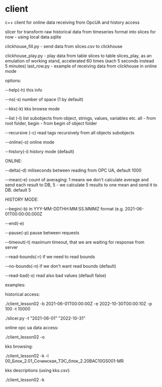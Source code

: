 # client
c++ client for online data receiving from OpcUA and history access

slicer for transform raw historical data from timeseries format into slices
for now - using local data.sqlite

clickhouse_fill.py - send data from slices.csv to clickhouse

clickhouse_play.py - play data from table slices to table slices_play, as an emulation of working stand, accelerated 60 times (each 5 seconds instead 5 minutes)
last_row.py - example of receiving data from clickhouse in online mode

options:

--help(-h) this info

--ns(-s) number of space (1 by default)

--kks(-k) kks browse mode 

--list (-l) <id> list subobjects from <id> object, strings, values, variables etc. all - from root folder, begin - from begin of object folder

--recursive (-c) read tags recursively from all objects subobjects

--online(-o) online mode 

--history(-i) history mode (default)

ONLINE:

--delta(-d) miliseconds between reading from OPC UA, default 1000

--mean(-e) count of averaging: 1 means we don't calculate average and send each result to DB, 5 - we calculate 5 results to one mean and send it to DB. default 5

HISTORY MODE:

--begin(-b) <timestamp> in YYY-MM-DDTHH:MM:SS.MMMZ format (e.g. 2021-06-01T00:00:00.000Z

--end(-e) <timestramp>

--pause(-p) <miliseconds> pause between requests

--timeout(-t) <ms> maximum timeout, that we are waiting for response from server

--read-bounds(-r) if we need to read bounds

--no-bounds(-n) if we don't want read bounds (default)

--read-bad(-x) read also bad values (default false)

examples:

historical access:

./client_lesson02 -b 2021-06-01T00:00:00Z -e 2022-10-30T00:00:10Z -p 100 -t 10000

./slicer.py -t "2021-06-01" "2022-10-31"

online opc ua data access:

./client_lesson02 -o

kks browsing:

./client_lesson02 -k -l 00_Блок_2.01_Сочинская_ТЭС_блок_2.20BAC10GS001-MR

kks descriptions (using kks.csv):

./client_lesson02 -k
